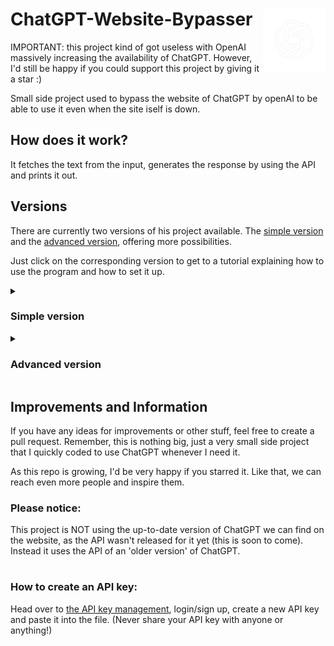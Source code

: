 # ChatGPT-Website-Bypasser <img src="readme/openai.png" align="right" height="100px"/>
IMPORTANT: this project kind of got useless with OpenAI massively increasing the availability of ChatGPT. However, I'd still be happy if you could support this project by giving it a star :)





Small side project used to bypass the website of ChatGPT by openAI to be able to use it even when the site iself is down. 
## How does it work?
It fetches the text from the input, generates the response by using the API and prints it out.
## Versions
There are currently two versions of his project available. The [simple version](#simple-version) and the [advanced version](#advanced-version), offering more possibilities.

Just click on the corresponding version to get to a tutorial explaining how to use the program and how to set it up.
<details> 
<!-- add open at the end of the tag to make it pre opened (future) -->
 <summary><h3>Simple version</h3></summary>
 For this version, we're only gonna use the main.py file in the 'Simple' folder.
 
 #### Setup:
 1. Clone the repository
 2. Run ```pip install openai``` in your Terminal
 3. Replace the API key in line 24 with [your own API key](#how-to-create-an-api-key)
 4. Run ```/Simple/main.py```
</details>
<details>
 <summary><h3>Advanced version</h3></summary>
 For the advanced version, we are using the files inside of the 'Advanced' folder. 
 This version offers colors in the console and an option to save the results in a text file (if you got any more suggestions, let me know! Create a pull requests or contact me on Discord: CodeMode#2888). 

 #### Setup:
 1. Clone the repository
 3. ```cd``` to folder you cloned the repo into
 2. Run ```pip install /Advanced/requirements.txt```
 4. Correct the path (marked in the file with comments) to the path you cloned the repo into
 5. Replace the API key in line 42 with [your own API key](#how-to-create-an-api-key)
 6. Run ```/Advanced/advanced.py```
 Information: the saved results will be saved as txt in ```/Advanced/Results/```
</details>

## Improvements and Information
If you have any ideas for improvements or other stuff, feel free to create a pull request.
Remember, this is nothing big, just a very small side project that I quickly coded to use ChatGPT whenever I need it.


As this repo is growing, I'd be very happy if you starred it. Like that, we can reach even more people and inspire them. 
### Please notice:
This project is NOT using the up-to-date version of ChatGPT we can find on the website, as the API wasn't released for it yet (this is soon to come). Instead it uses the API of an 'older version' of ChatGPT.
#
### How to create an API key:
Head over to [the API key management](https://platform.openai.com/account/api-keys), login/sign up, create a new API key and paste it into the file. (Never share your API key with anyone or anything!)

